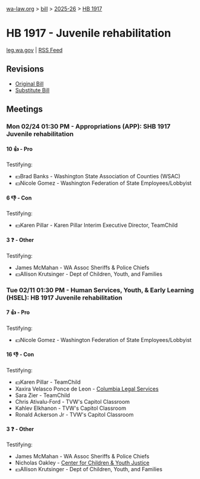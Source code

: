 [wa-law.org](/) > [bill](/bill/) > [2025-26](/bill/2025-26/) > [HB 1917](/bill/2025-26/hb/1917/)

# HB 1917 - Juvenile rehabilitation
[leg.wa.gov](https://app.leg.wa.gov/billsummary?BillNumber=1917&Year=2025&Initiative=false) | [RSS Feed](./rss.xml)

## Revisions
* [Original Bill](1/)
* [Substitute Bill](S/)

## Meetings
### Mon 02/24 01:30 PM - Appropriations (APP): SHB 1917 Juvenile rehabilitation
#### 10 👍 - Pro
Testifying:
* 💵Brad Banks - Washington State Association of Counties (WSAC)
* 💵Nicole Gomez - Washington Federation of State Employees/Lobbyist

#### 6 👎 - Con
Testifying:
* 💵Karen Pillar - Karen Pillar Interim Executive Director, TeamChild

#### 3 ❓ - Other
Testifying:
* James McMahan - WA Assoc Sheriffs & Police Chiefs
* 💵Allison Krutsinger - Dept of Children, Youth, and Families

### Tue 02/11 01:30 PM - Human Services, Youth, & Early Learning (HSEL): HB 1917 Juvenile rehabilitation
#### 7 👍 - Pro
Testifying:
* 💵Nicole Gomez - Washington Federation of State Employees/Lobbyist

#### 16 👎 - Con
Testifying:
* 💵Karen Pillar - TeamChild
* Xaxira Velasco Ponce de Leon - [Columbia Legal Services](/org/columbia_legal_services/)
* Sara Zier - TeamChild
* Chris Ativalu-Ford - TVW's Capitol Classroom
* Kahlev Elkhanon - TVW's Capitol Classroom
* Ronald Ackerson Jr - TVW's Capitol Classroom

#### 3 ❓ - Other
Testifying:
* James McMahan - WA Assoc Sheriffs & Police Chiefs
* Nicholas Oakley - [Center for Children & Youth Justice](/org/center_for_children_&_youth_justice/)
* 💵Allison Krutsinger - Dept of Children, Youth, and Families
